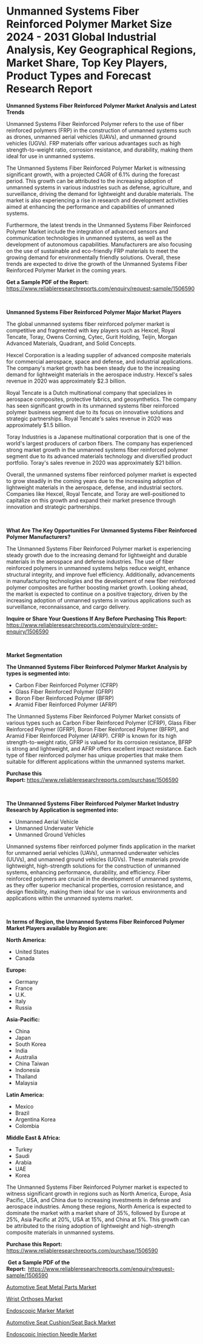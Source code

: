 <p><h1>Unmanned Systems Fiber Reinforced Polymer Market Size 2024 - 2031 Global Industrial Analysis, Key Geographical Regions, Market Share, Top Key Players, Product Types and Forecast Research Report</h1></p><p><strong>Unmanned Systems Fiber Reinforced Polymer Market Analysis and Latest Trends</strong></p>
<p><p>Unmanned Systems Fiber Reinforced Polymer refers to the use of fiber reinforced polymers (FRP) in the construction of unmanned systems such as drones, unmanned aerial vehicles (UAVs), and unmanned ground vehicles (UGVs). FRP materials offer various advantages such as high strength-to-weight ratio, corrosion resistance, and durability, making them ideal for use in unmanned systems.</p><p>The Unmanned Systems Fiber Reinforced Polymer Market is witnessing significant growth, with a projected CAGR of 6.1% during the forecast period. This growth can be attributed to the increasing adoption of unmanned systems in various industries such as defense, agriculture, and surveillance, driving the demand for lightweight and durable materials. The market is also experiencing a rise in research and development activities aimed at enhancing the performance and capabilities of unmanned systems.</p><p>Furthermore, the latest trends in the Unmanned Systems Fiber Reinforced Polymer Market include the integration of advanced sensors and communication technologies in unmanned systems, as well as the development of autonomous capabilities. Manufacturers are also focusing on the use of sustainable and eco-friendly FRP materials to meet the growing demand for environmentally friendly solutions. Overall, these trends are expected to drive the growth of the Unmanned Systems Fiber Reinforced Polymer Market in the coming years.</p></p>
<p><strong>Get a Sample PDF of the Report:&nbsp;</strong> <a href="https://www.reliableresearchreports.com/enquiry/request-sample/1506590">https://www.reliableresearchreports.com/enquiry/request-sample/1506590</a></p>
<p>&nbsp;</p>
<p><strong>Unmanned Systems Fiber Reinforced Polymer Major Market Players</strong></p>
<p><p>The global unmanned systems fiber reinforced polymer market is competitive and fragmented with key players such as Hexcel, Royal Tencate, Toray, Owens Corning, Cytec, Gurit Holding, Teijin, Morgan Advanced Materials, Quadrant, and Solid Concepts. </p><p>Hexcel Corporation is a leading supplier of advanced composite materials for commercial aerospace, space and defense, and industrial applications. The company's market growth has been steady due to the increasing demand for lightweight materials in the aerospace industry. Hexcel's sales revenue in 2020 was approximately $2.3 billion.</p><p>Royal Tencate is a Dutch multinational company that specializes in aerospace composites, protective fabrics, and geosynthetics. The company has seen significant growth in its unmanned systems fiber reinforced polymer business segment due to its focus on innovative solutions and strategic partnerships. Royal Tencate's sales revenue in 2020 was approximately $1.5 billion.</p><p>Toray Industries is a Japanese multinational corporation that is one of the world's largest producers of carbon fibers. The company has experienced strong market growth in the unmanned systems fiber reinforced polymer segment due to its advanced materials technology and diversified product portfolio. Toray's sales revenue in 2020 was approximately $21 billion.</p><p>Overall, the unmanned systems fiber reinforced polymer market is expected to grow steadily in the coming years due to the increasing adoption of lightweight materials in the aerospace, defense, and industrial sectors. Companies like Hexcel, Royal Tencate, and Toray are well-positioned to capitalize on this growth and expand their market presence through innovation and strategic partnerships.</p></p>
<p>&nbsp;</p>
<p><strong>What Are The Key Opportunities For Unmanned Systems Fiber Reinforced Polymer Manufacturers?</strong></p>
<p><p>The Unmanned Systems Fiber Reinforced Polymer market is experiencing steady growth due to the increasing demand for lightweight and durable materials in the aerospace and defense industries. The use of fiber reinforced polymers in unmanned systems helps reduce weight, enhance structural integrity, and improve fuel efficiency. Additionally, advancements in manufacturing technologies and the development of new fiber reinforced polymer composites are further boosting market growth. Looking ahead, the market is expected to continue on a positive trajectory, driven by the increasing adoption of unmanned systems in various applications such as surveillance, reconnaissance, and cargo delivery.</p></p>
<p><strong>Inquire or Share Your Questions If Any Before Purchasing This Report:</strong> <a href="https://www.reliableresearchreports.com/enquiry/pre-order-enquiry/1506590">https://www.reliableresearchreports.com/enquiry/pre-order-enquiry/1506590</a></p>
<p>&nbsp;</p>
<p><strong>Market Segmentation</strong></p>
<p><strong>The Unmanned Systems Fiber Reinforced Polymer Market Analysis by types is segmented into:</strong></p>
<p><ul><li>Carbon Fiber Reinforced Polymer (CFRP)</li><li>Glass Fiber Reinforced Polymer (GFRP)</li><li>Boron Fiber Reinforced Polymer (BFRP)</li><li>Aramid Fiber Reinforced Polymer (AFRP)</li></ul></p>
<p><p>The Unmanned Systems Fiber Reinforced Polymer Market consists of various types such as Carbon Fiber Reinforced Polymer (CFRP), Glass Fiber Reinforced Polymer (GFRP), Boron Fiber Reinforced Polymer (BFRP), and Aramid Fiber Reinforced Polymer (AFRP). CFRP is known for its high strength-to-weight ratio, GFRP is valued for its corrosion resistance, BFRP is strong and lightweight, and AFRP offers excellent impact resistance. Each type of fiber reinforced polymer has unique properties that make them suitable for different applications within the unmanned systems market.</p></p>
<p><strong>Purchase this Report:&nbsp;</strong><a href="https://www.reliableresearchreports.com/purchase/1506590">https://www.reliableresearchreports.com/purchase/1506590</a></p>
<p>&nbsp;</p>
<p><strong>The Unmanned Systems Fiber Reinforced Polymer Market Industry Research by Application is segmented into:</strong></p>
<p><ul><li>Unmanned Aerial Vehicle</li><li>Unmanned Underwater Vehicle</li><li>Unmanned Ground Vehicles</li></ul></p>
<p><p>Unmanned systems fiber reinforced polymer finds application in the market for unmanned aerial vehicles (UAVs), unmanned underwater vehicles (UUVs), and unmanned ground vehicles (UGVs). These materials provide lightweight, high-strength solutions for the construction of unmanned systems, enhancing performance, durability, and efficiency. Fiber reinforced polymers are crucial in the development of unmanned systems, as they offer superior mechanical properties, corrosion resistance, and design flexibility, making them ideal for use in various environments and applications within the unmanned systems market.</p></p>
<p>&nbsp;</p>
<p><strong>In terms of Region, the Unmanned Systems Fiber Reinforced Polymer Market Players available by Region are:</strong></p>
<p>
    <p> <strong> North America: </strong>
        <ul>
            <li>United States</li>
            <li>Canada</li>
        </ul>
        </p> 
    <p> <strong> Europe: </strong>
        <ul>
            <li>Germany</li>
            <li>France</li>
            <li>U.K.</li>
            <li>Italy</li>
            <li>Russia</li>
        </ul>
        </p> 
    <p> <strong> Asia-Pacific: </strong>
        <ul>
            <li>China</li>
            <li>Japan</li>
            <li>South Korea</li>
            <li>India</li>
            <li>Australia</li>
            <li>China Taiwan</li>
            <li>Indonesia</li>
            <li>Thailand</li>
            <li>Malaysia</li>
        </ul>
        </p> 
    <p> <strong> Latin America: </strong>
        <ul>
            <li>Mexico</li>
            <li>Brazil</li>
            <li>Argentina Korea</li>
            <li>Colombia</li>
        </ul>
        </p> 
    <p> <strong> Middle East & Africa: </strong>
        <ul>
            <li>Turkey</li>
            <li>Saudi</li>
            <li>Arabia</li>
            <li>UAE</li>
            <li>Korea</li>
        </ul>
    </p>
    </p>
<p><p>The Unmanned Systems Fiber Reinforced Polymer market is expected to witness significant growth in regions such as North America, Europe, Asia Pacific, USA, and China due to increasing investments in defense and aerospace industries. Among these regions, North America is expected to dominate the market with a market share of 35%, followed by Europe at 25%, Asia Pacific at 20%, USA at 15%, and China at 5%. This growth can be attributed to the rising adoption of lightweight and high-strength composite materials in unmanned systems.</p></p>
<p><strong>Purchase this Report: </strong><a href="https://www.reliableresearchreports.com/purchase/1506590">https://www.reliableresearchreports.com/purchase/1506590</a></p>
<p>&nbsp;<strong>Get a Sample PDF of the Report:&nbsp;&nbsp;</strong><a href="https://www.reliableresearchreports.com/enquiry/request-sample/1506590">https://www.reliableresearchreports.com/enquiry/request-sample/1506590</a></p>
<p><strong></strong></p>
<p><p><a href="https://github.com/mohamedbakry57/Market-Research-Report-List-1/blob/main/automotive-seat-metal-parts-market.md">Automotive Seat Metal Parts Market</a></p><p><a href="https://medium.com/@desmondmraz1/wrist-orthoses-market-report-reveals-the-latest-trends-and-growth-opportunities-of-this-market-6ff3ce0da242">Wrist Orthoses Market</a></p><p><a href="https://medium.com/p/06b679fd15cc/edit">Endoscopic Marker Market</a></p><p><a href="https://github.com/mahnoor2003/Market-Research-Report-List-3/blob/main/automotive-seat-cushionseat-back-market.md">Automotive Seat Cushion/Seat Back Market</a></p><p><a href="https://medium.com/p/8b50dad14c0d/edit">Endoscopic Injection Needle Market</a></p></p>